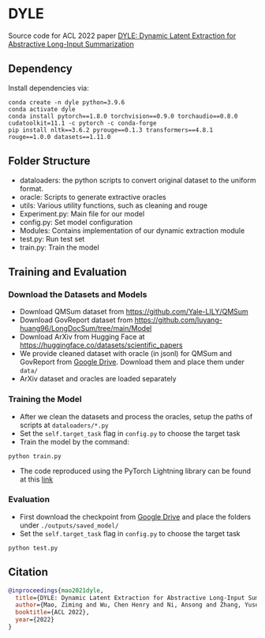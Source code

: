 # DYLE

Source code for ACL 2022 paper [DYLE: Dynamic Latent Extraction for Abstractive Long-Input Summarization](https://arxiv.org/pdf/2110.08168.pdf)

## Dependency

Install dependencies via:
```
conda create -n dyle python=3.9.6
conda activate dyle
conda install pytorch==1.8.0 torchvision==0.9.0 torchaudio==0.8.0 cudatoolkit=11.1 -c pytorch -c conda-forge
pip install nltk==3.6.2 pyrouge==0.1.3 transformers==4.8.1 rouge==1.0.0 datasets==1.11.0
```

## Folder Structure
- dataloaders: the python scripts to convert original dataset to the uniform format.
- oracle: Scripts to generate extractive oracles
- utils: Various utility functions, such as cleaning and rouge
- Experiment.py: Main file for our model
- config.py: Set model configuration
- Modules: Contains implementation of our dynamic extraction module
- test.py: Run test set
- train.py: Train the model

## Training and Evaluation

### Download the Datasets and Models
- Download QMSum dataset from https://github.com/Yale-LILY/QMSum
- Download GovReport dataset from https://github.com/luyang-huang96/LongDocSum/tree/main/Model
- Download ArXiv from Hugging Face at https://huggingface.co/datasets/scientific_papers
- We provide cleaned dataset with oracle (in jsonl) for QMSum and GovReport from [Google Drive](https://drive.google.com/drive/folders/1I5l9j00e0RVrgM1ayiiCP_R66XuAps38?usp=sharing). Download them and place them under `data/`
- ArXiv dataset and oracles are loaded separately

### Training the Model
- After we clean the datasets and process the oracles, setup the paths of scripts at `dataloaders/*.py`
- Set the `self.target_task` flag in `config.py` to choose the target task
- Train the model by the command: 

```
python train.py
```
- The code reproduced using the PyTorch Lightning library can be found at this [link](https://github.com/Jinhyeong-Lim/DYLE-pytorch-lightning)


### Evaluation
- First download the checkpoint from [Google Drive](https://drive.google.com/drive/folders/1QoAu-C5TfRybe_tbT9oZrp7abbli_eJS?usp=sharing) and place the folders under `./outputs/saved_model/`
- Set the `self.target_task` flag in `config.py` to choose the target task
```
python test.py
```

## Citation
```bibtex
@inproceedings{mao2021dyle,
  title={DYLE: Dynamic Latent Extraction for Abstractive Long-Input Summarization},
  author={Mao, Ziming and Wu, Chen Henry and Ni, Ansong and Zhang, Yusen and Zhang, Rui and Yu, Tao and Deb, Budhaditya and Zhu, Chenguang and Awadallah, Ahmed H and Radev, Dragomir},
  booktitle={ACL 2022},
  year={2022}
}
``` 
